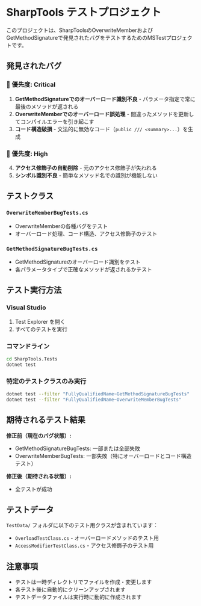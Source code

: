 # SharpTools テストプロジェクト

このプロジェクトは、SharpToolsのOverwriteMemberおよびGetMethodSignatureで発見されたバグをテストするためのMSTestプロジェクトです。

## 発見されたバグ

### 🚨 優先度: Critical
1. **GetMethodSignatureでのオーバーロード識別不良** - パラメータ指定で常に最後のメソッドが返される
2. **OverwriteMemberでのオーバーロード誤処理** - 間違ったメソッドを更新してコンパイルエラーを引き起こす
3. **コード構造破損** - 文法的に無効なコード（`public /// <summary>...`）を生成

### 🔴 優先度: High  
4. **アクセス修飾子の自動削除** - 元のアクセス修飾子が失われる
5. **シンボル識別不良** - 簡単なメソッド名での識別が機能しない

## テストクラス

### `OverwriteMemberBugTests.cs`
- OverwriteMemberの各種バグをテスト
- オーバーロード処理、コード構造、アクセス修飾子のテスト

### `GetMethodSignatureBugTests.cs`  
- GetMethodSignatureのオーバーロード識別をテスト
- 各パラメータタイプで正確なメソッドが返されるかテスト

## テスト実行方法

### Visual Studio
1. Test Explorer を開く
2. すべてのテストを実行

### コマンドライン
```bash
cd SharpTools.Tests
dotnet test
```

### 特定のテストクラスのみ実行
```bash
dotnet test --filter "FullyQualifiedName~GetMethodSignatureBugTests"
dotnet test --filter "FullyQualifiedName~OverwriteMemberBugTests"
```

## 期待されるテスト結果

**修正前（現在のバグ状態）:**
- GetMethodSignatureBugTests: 一部または全部失敗
- OverwriteMemberBugTests: 一部失敗（特にオーバーロードとコード構造テスト）

**修正後（期待される状態）:**
- 全テストが成功

## テストデータ

`TestData/` フォルダに以下のテスト用クラスが含まれています：
- `OverloadTestClass.cs` - オーバーロードメソッドのテスト用
- `AccessModifierTestClass.cs` - アクセス修飾子のテスト用

## 注意事項

- テストは一時ディレクトリでファイルを作成・変更します
- 各テスト後に自動的にクリーンアップされます
- テストデータファイルは実行時に動的に作成されます
